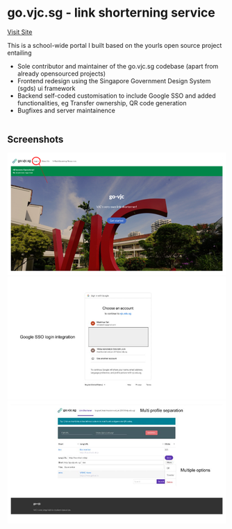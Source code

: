 # go.vjc.sg - link shorterning service

[Visit Site](https://go.vjc.sg/)  
  
This is a school-wide portal I built based on the yourls open source project entailing
- Sole contributor and maintainer of the go.vjc.sg codebase (apart from already opensourced projects)
- Frontend redesign using the Singapore Government Design System (sgds) ui framework
- Backend self-coded customisation to include Google SSO and added functionalities, eg Transfer ownership, QR code generation
- Bugfixes and server maintainence
<br><br>
## Screenshots
![Home](home.png)
![SSO](sso.jpg)
![Logged in](loggedin.jpg)
